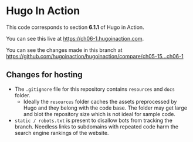 Hugo In Action
===============

This code corresponds to section **6.1.1** of Hugo in Action.

You can see this live at https://ch06-1.hugoinaction.com.

You can see the changes made in this branch at https://github.com/hugoinaction/hugoinaction/compare/ch05-15...ch06-1

Changes for hosting
--------------------

* The `.gitignore` file for this repository contains `resources` and `docs` folder.
  * Ideally the `resources` folder caches the assets preprocessed by Hugo and they belong with the code base. The folder may get large and blot the repository size which is not ideal for sample code.
* `static / robots.txt` is present to disallow bots from tracking the branch. Needless links to subdomains with repeated code harm the search engine rankings of the website.

